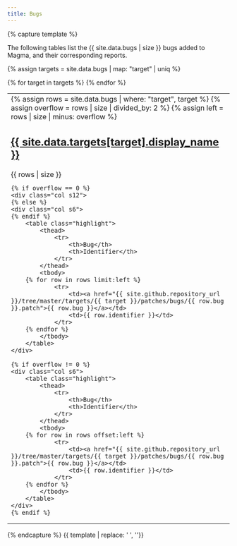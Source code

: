 ```yaml
---
title: Bugs
---
```


{% capture template %}

The following tables list the {{ site.data.bugs | size }} bugs added to Magma, and their corresponding reports.

{% assign targets = site.data.bugs | map: "target" | uniq %}

<table>
<tbody>
{% for target in targets %}
<tr>
<td>
<div class="row">
    {% assign rows = site.data.bugs | where: "target", target %}
    {% assign overflow = rows | size | divided_by: 2 %}
    {% assign left = rows | size | minus: overflow %}
    <div class="row valign-wrapper">
        <div class="col s6">
            <h2><a href="{{ site.data.targets[target].url }}">{{ site.data.targets[target].display_name }}</a></h2>
        </div>
        <div class="col s6">
            <span class="badge new right" data-badge-caption="bugs">{{ rows | size }}</span>
        </div>
    </div>

    {% if overflow == 0 %}
    <div class="col s12">
    {% else %}
    <div class="col s6">
    {% endif %}
        <table class="highlight">
            <thead>
                <tr>
                    <th>Bug</th>
                    <th>Identifier</th>
                </tr>
            </thead>
            <tbody>
        {% for row in rows limit:left %}
                <tr>
                    <td><a href="{{ site.github.repository_url }}/tree/master/targets/{{ target }}/patches/bugs/{{ row.bug }}.patch">{{ row.bug }}</a></td>
                    <td>{{ row.identifier }}</td>
                </tr>
        {% endfor %}
            </tbody>
        </table>
    </div>

    {% if overflow != 0 %}
    <div class="col s6">
        <table class="highlight">
            <thead>
                <tr>
                    <th>Bug</th>
                    <th>Identifier</th>
                </tr>
            </thead>
            <tbody>
        {% for row in rows offset:left %}
                <tr>
                    <td><a href="{{ site.github.repository_url }}/tree/master/targets/{{ target }}/patches/bugs/{{ row.bug }}.patch">{{ row.bug }}</a></td>
                    <td>{{ row.identifier }}</td>
                </tr>
        {% endfor %}
            </tbody>
        </table>
    </div>
    {% endif %}
</div>
</td>
</tr>
{% endfor %}
</tbody>
</table>

{% endcapture %}
{{ template | replace: '    ', ''}}
